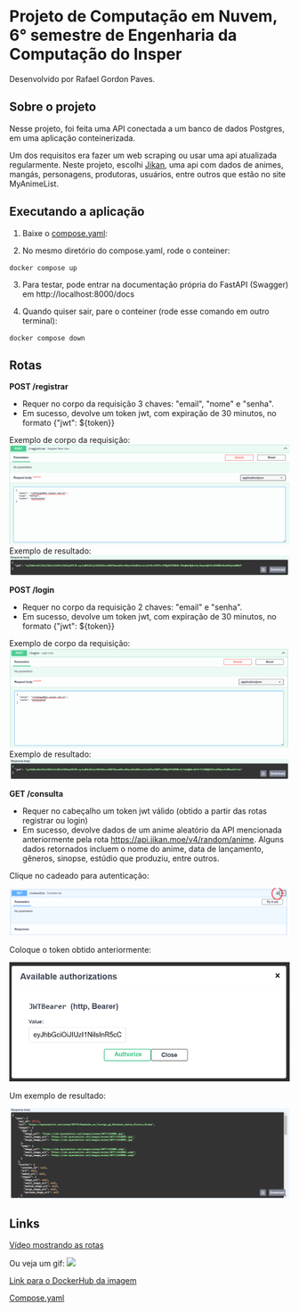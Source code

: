# Projeto de Computação em Nuvem, 6° semestre de Engenharia da Computação do Insper

Desenvolvido por Rafael Gordon Paves.

## Sobre o projeto

Nesse projeto, foi feita uma API conectada a um banco de dados Postgres, em uma aplicação conteinerizada.

Um dos requisitos era fazer um web scraping ou usar uma api atualizada regularmente. Neste projeto, escolhi [Jikan](https://jikan.moe/), uma api com dados de animes, mangás, personagens, produtoras, usuários, entre outros que estão no site MyAnimeList.

## Executando a aplicação

1. Baixe o [compose.yaml](./compose.yaml):

2. No mesmo diretório do compose.yaml, rode o conteiner:
```
docker compose up
```

3. Para testar, pode entrar na documentação própria do FastAPI (Swagger) em http://localhost:8000/docs 

4. Quando quiser sair, pare o conteiner (rode esse comando em outro terminal):
```
docker compose down
```


## Rotas

**POST /registrar**
- Requer no corpo da requisição 3 chaves: "email", "nome" e "senha".
- Em sucesso, devolve um token jwt, com expiração de 30 minutos, no formato {"jwt": ${token}}


Exemplo de corpo da requisição:
![/registrar](./img/register_body.png)
Exemplo de resultado:
![/registrar_resultado](./img/registrar_result.png)

**POST /login**
- Requer no corpo da requisição 2 chaves: "email" e "senha".
- Em sucesso, devolve um token jwt, com expiração de 30 minutos, no formato {"jwt": ${token}}


Exemplo de corpo da requisição:
![/login](./img/login_body.png)
Exemplo de resultado:
![alt text](./img/login_result.png)

**GET /consulta**
- Requer no cabeçalho um token jwt válido (obtido a partir das rotas registrar ou login)
- Em sucesso, devolve dados de um anime aleatório da API mencionada anteriormente pela rota https://api.jikan.moe/v4/random/anime. Alguns dados retornados incluem o nome do anime, data de lançamento, gêneros, sinopse, estúdio que produziu, entre outros.

Clique no cadeado para autenticação:

![/consulta_cadeado](./img/consulta_cadeado.png)

Coloque o token obtido anteriormente:

![/consulta_header](./img/consulta_header.png)

Um exemplo de resultado:

![/consulta_result](./img/consulta_result.png)

## Links

[Vídeo mostrando as rotas](https://youtu.be/KObsd64bpaA)

Ou veja um gif:
![](./img/demo.gif)

[Link para o DockerHub da imagem](https://hub.docker.com/repository/docker/rafaelgp3/projetocloud-fastapi/general)

[Compose.yaml](./compose.yaml)
